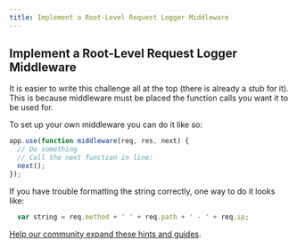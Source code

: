 ```yaml
---
title: Implement a Root-Level Request Logger Middleware
---
```

## Implement a Root-Level Request Logger Middleware

<!-- The article goes here, in GitHub-flavored Markdown. Feel free to add YouTube videos, images, and CodePen/JSBin embeds  -->

It is easier to write this challenge all at the top (there is already a stub for it). This is because middleware must be placed the function calls you want it to be used for.

To set up your own middleware you can do it like so:

```javascript
app.use(function middleware(req, res, next) {
  // Do something
  // Call the next function in line:
  next();
});

```

If you have trouble formatting the string correctly, one way to do it looks like:

```javascript
  var string = req.method + ' ' + req.path + ' - ' + req.ip;
```


<a href='https://github.com/freecodecamp/guides/tree/master/src/pages/certifications/apis-and-microservices/basic-node-and-express/implement-a-root-level-request-logger-middleware/index.md' target='_blank' rel='nofollow'>Help our community expand these hints and guides</a>.
